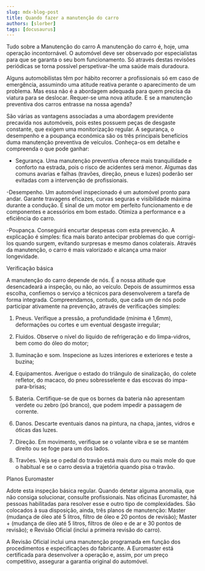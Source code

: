 ```yaml
---
slug: mdx-blog-post
title: Quando fazer a manutenção do carro
authors: [slorber]
tags: [docusaurus]
---
```


Tudo sobre a Manutenção do carro
A manutenção do carro é, hoje, uma operação incontornável. O automóvel deve ser observado por especialistas para que se garanta o seu bom funcionamento. Só através destas revisões periódicas se torna possível perspetivar-lhe uma saúde mais duradoura.

Alguns automobilistas têm por hábito recorrer a profissionais só em caso de emergência, assumindo uma atitude reativa perante o aparecimento de um problema. Mas essa não é a abordagem adequada para quem precisa da viatura para se deslocar. Requer-se uma nova atitude. E se a manutenção preventiva dos carros entrasse na nossa agenda?

São várias as vantagens associadas a uma abordagem previdente precavida nos automóveis, pois estes possuem peças de desgaste constante, que exigem uma monitorização regular. A segurança, o desempenho e a poupança económica são os três principais benefícios duma manutenção preventiva de veículos. Conheça-os em detalhe e compreenda o que pode ganhar:

- Segurança. Uma manutenção preventiva oferece mais tranquilidade e conforto na estrada, pois o risco de acidentes será menor. Algumas das comuns avarias e falhas (travões, direção, pneus e luzes) poderão ser evitadas com a intervenção de profissionais.

-Desempenho. Um automóvel inspecionado é um automóvel pronto para andar. Garante travagens eficazes, curvas seguras e visibilidade máxima durante a condução. É sinal de um motor em perfeito funcionamento e de componentes e acessórios em bom estado. Otimiza a performance e a eficiência do carro.

-Poupança. Conseguirá encurtar despesas com esta prevenção. A explicação é simples: fica mais barato antecipar problemas do que corrigi-los quando surgem, evitando surpresas e mesmo danos colaterais. Através da manutenção, o carro é mais valorizado e alcança uma maior longevidade.

Verificação básica

A manutenção do carro depende de nós. É a nossa atitude que desencadeará a inspeção, ou não, ao veículo. Depois de assumirmos essa escolha, confiemos o serviço a técnicos para desenvolverem a tarefa de forma integrada. Compreendamos, contudo, que cada um de nós pode participar ativamente na prevenção, através de verificações simples:

1. Pneus. Verifique a pressão, a profundidade (mínima é 1,6mm), deformações ou cortes e um eventual desgaste irregular;

2. Fluídos. Observe o nível do líquido de refrigeração e do limpa-vidros, bem como do óleo do motor;

3. Iluminação e som. Inspecione as luzes interiores e exteriores e teste a buzina;

4. Equipamentos. Averigue o estado do triângulo de sinalização, do colete refletor, do macaco, do pneu sobresselente e das escovas do impa-para-brisas;

5. Bateria. Certifique-se de que os bornes da bateria não apresentam verdete ou zebro (pó branco), que podem impedir a passagem de corrente.

6. Danos. Descarte eventuais danos na pintura, na chapa, jantes, vidros e óticas das luzes.

7. Direção. Em movimento, verifique se o volante vibra e se se mantém direito ou se foge para um dos lados.

8. Travões. Veja se o pedal do travão está mais duro ou mais mole do que o habitual e se o carro desvia a trajetória quando pisa o travão.

Planos Euromaster

Adote esta inspeção básica regular. Quando detetar alguma anomalia, que não consiga solucionar, consulte profissionais. Nas oficinas Euromaster, há pessoas habilitadas para resolver esse e outro tipo de complexidades. São colocados à sua disposição, ainda, três planos de manutenção: Master (mudança de óleo até 5 litros, filtro de óleo e 20 pontos de revisão); Master + (mudança de óleo até 5 litros, filtros de óleo e de ar e 30 pontos de revisão); e Revisão Oficial (inclui a primeira revisão do carro).

A Revisão Oficial inclui uma manutenção programada em função dos procedimentos e especificações do fabricante. A Euromaster está certificada para desenvolver a operação e, assim, por um preço competitivo, assegurar a garantia original do automóvel.
